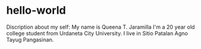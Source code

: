 # hello-world
  Discription about my self:
  My name is Queena T. Jaramilla
  I'm a 20 year old college student from Urdaneta City University.
  I live in Sitio Patalan Agno Tayug Pangasinan.
